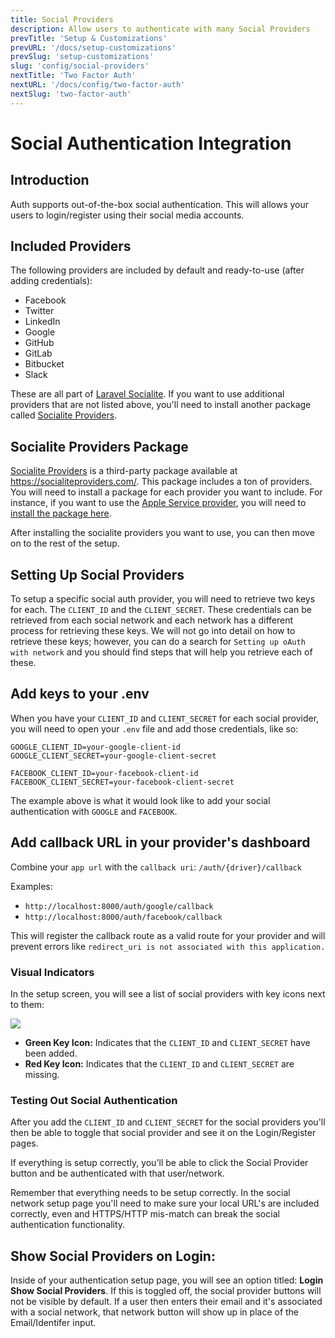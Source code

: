 ```yaml
---
title: Social Providers
description: Allow users to authenticate with many Social Providers
prevTitle: 'Setup & Customizations'
prevURL: '/docs/setup-customizations'
prevSlug: 'setup-customizations'
slug: 'config/social-providers'
nextTitle: 'Two Factor Auth'
nextURL: '/docs/config/two-factor-auth'
nextSlug: 'two-factor-auth'
---
```



# Social Authentication Integration

## Introduction

Auth supports out-of-the-box social authentication. This will allows your users to login/register using their social media accounts.

## Included Providers

The following providers are included by default and ready-to-use (after adding credentials):

 - Facebook
 - Twitter
 - LinkedIn
 - Google
 - GitHub
 - GitLab
 - Bitbucket
 - Slack

These are all part of <a href="">Laravel Socialite</a>. If you want to use additional providers that are not listed above, you'll need to install another package called <a href="https://socialiteproviders.com/" target="_blank">Socialite Providers</a>.

## Socialite Providers Package

<a href="https://socialiteproviders.com/" target="_blank">Socialite Providers</a> is a third-party package available at <a href="https://socialiteproviders.com/" target="_blank">https://socialiteproviders.com/</a>. This package includes a ton of providers. You will need to install a package for each provider you want to include. For instance, if you want to use the <a href="https://socialiteproviders.com/Apple/" target="_blank">Apple Service provider</a>, you will need to <a href="https://socialiteproviders.com/Apple/" target="_blank">install the package here</a>.

After installing the socialite providers you want to use, you can then move on to the rest of the setup.


## Setting Up Social Providers

To setup a specific social auth provider, you will need to retrieve two keys for each. The `CLIENT_ID` and the `CLIENT_SECRET`. These credentials can be retrieved from each social network and each network has a different process for retrieving these keys. We will not go into detail on how to retrieve these keys; however, you can do a search for `Setting up oAuth with network` and you should find steps that will help you retrieve each of these.

## Add keys to your .env

When you have your `CLIENT_ID` and `CLIENT_SECRET` for each social provider, you will need to open your `.env` file and add those credentials, like so:

```
GOOGLE_CLIENT_ID=your-google-client-id
GOOGLE_CLIENT_SECRET=your-google-client-secret

FACEBOOK_CLIENT_ID=your-facebook-client-id
FACEBOOK_CLIENT_SECRET=your-facebook-client-secret
```

The example above is what it would look like to add your social authentication with `GOOGLE` and `FACEBOOK`.

## Add callback URL in your provider's dashboard

Combine your `app url` with the `callback uri`: `/auth/{driver}/callback`

Examples:
- `http://localhost:8000/auth/google/callback`
- `http://localhost:8000/auth/facebook/callback`
  
This will register the callback route as a valid route for your provider and will prevent errors like `redirect_uri is not associated with this application.`

### Visual Indicators

In the setup screen, you will see a list of social providers with key icons next to them:

<img src="{ url('/assets/images/social-providers-screen.jpg') }" class="w-full h-auto rounded-md" />

- **Green Key Icon:** Indicates that the `CLIENT_ID` and `CLIENT_SECRET` have been added.
- **Red Key Icon:** Indicates that the `CLIENT_ID` and `CLIENT_SECRET` are missing.

### Testing Out Social Authentication

After you add the `CLIENT_ID` and `CLIENT_SECRET` for the social providers you'll then be able to toggle that social provider and see it on the Login/Register pages.

If everything is setup correctly, you'll be able to click the Social Provider button and be authenticated with that user/network.

Remember that everything needs to be setup correctly. In the social network setup page you'll need to make sure your local URL's are included correctly, even and HTTPS/HTTP mis-match can break the social authentication functionality.

## Show Social Providers on Login:

Inside of your authentication setup page, you will see an option titled: **Login Show Social Providers**. If this is toggled off, the social provider buttons will not be visible by default. If a user then enters their email and it's associated with a social network, that network button will show up in place of the Email/Identifer input.
